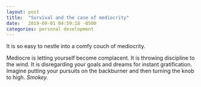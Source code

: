 ```yaml
---
layout: post
title:  "Survival and the case of mediocrity"
date:   2019-09-01 04:59:18 -0500
categories: personal development
---
```

It is so easy to nestle into a comfy couch of mediocrity.

Mediocre is letting yourself become complacent. It is throwing discipline to the wind. It is disregarding your goals and dreams for instant gratification. Imagine putting your pursuits on the backburner and then turning the knob to high. *Smokey.*

